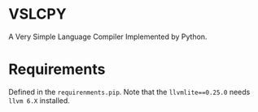 # VSLCPY
A Very Simple Language Compiler Implemented by Python.

# Requirements
Defined in the `requirenments.pip`. Note that the `llvmlite==0.25.0` needs `llvm 6.X` installed.
